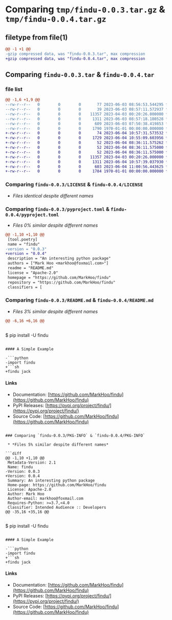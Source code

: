 # Comparing `tmp/findu-0.0.3.tar.gz` & `tmp/findu-0.0.4.tar.gz`

## filetype from file(1)

```diff
@@ -1 +1 @@
-gzip compressed data, was "findu-0.0.3.tar", max compression
+gzip compressed data, was "findu-0.0.4.tar", max compression
```

## Comparing `findu-0.0.3.tar` & `findu-0.0.4.tar`

### file list

```diff
@@ -1,6 +1,9 @@
--rw-r--r--   0        0        0       77 2023-06-03 08:56:53.544295 findu-0.0.3/findu/__init__.py
--rw-r--r--   0        0        0       39 2023-06-03 08:57:11.572937 findu-0.0.3/findu/findu.py
--rw-r--r--   0        0        0    11357 2023-04-03 00:20:26.000000 findu-0.0.3/LICENSE
--rw-r--r--   0        0        0     1311 2023-06-03 08:57:18.180528 findu-0.0.3/pyproject.toml
--rw-r--r--   0        0        0      609 2023-06-03 07:50:38.419853 findu-0.0.3/README.md
--rw-r--r--   0        0        0     1790 1970-01-01 00:00:00.000000 findu-0.0.3/PKG-INFO
+-rw-r--r--   0        0        0       74 2023-06-04 10:57:31.573532 findu-0.0.4/findu/__init__.py
+-rw-r--r--   0        0        0     1729 2023-06-04 10:55:09.603956 findu-0.0.4/findu/findu.py
+-rw-r--r--   0        0        0       52 2023-06-04 08:36:11.575262 findu-0.0.4/findu/translations/en_US/LC_MESSAGES/messages.po
+-rw-r--r--   0        0        0       52 2023-06-04 08:36:11.575000 findu-0.0.4/findu/translations/fr_FR/LC_MESSAGES/messages.po
+-rw-r--r--   0        0        0       52 2023-06-04 08:36:11.575000 findu-0.0.4/findu/translations/zh_CN/LC_MESSAGES/messages.po
+-rw-r--r--   0        0        0    11357 2023-04-03 00:20:26.000000 findu-0.0.4/LICENSE
+-rw-r--r--   0        0        0     1311 2023-06-04 10:57:39.037930 findu-0.0.4/pyproject.toml
+-rw-r--r--   0        0        0      603 2023-06-04 11:00:56.443625 findu-0.0.4/README.md
+-rw-r--r--   0        0        0     1784 1970-01-01 00:00:00.000000 findu-0.0.4/PKG-INFO
```

### Comparing `findu-0.0.3/LICENSE` & `findu-0.0.4/LICENSE`

 * *Files identical despite different names*

### Comparing `findu-0.0.3/pyproject.toml` & `findu-0.0.4/pyproject.toml`

 * *Files 0% similar despite different names*

```diff
@@ -1,10 +1,10 @@
 [tool.poetry]
 name = "findu"
-version = "0.0.3"
+version = "0.0.4"
 description = "An interesting python package"
 authors = ["Mark Hoo <markhoo@foxmail.com>"]
 readme = "README.md"
 license = "Apache-2.0"
 homepage = "https://github.com/MarkHoo/findu"
 repository = "https://github.com/MarkHoo/findu"
 classifiers = [
```

### Comparing `findu-0.0.3/README.md` & `findu-0.0.4/README.md`

 * *Files 3% similar despite different names*

```diff
@@ -6,16 +6,16 @@
 
 ```
 $ pip install -U findu
 ```
 
 #### A Simple Example
 
-```python
-import findu
+```sh
+findu jack
 ```
 
 #### Links
 
 - Documentation: [https://github.com/MarkHoo/findu](https://github.com/MarkHoo/findu)
 - PyPI Releases: [https://pypi.org/project/findu/](https://pypi.org/project/findu/)
 - Source Code: [https://github.com/MarkHoo/findu](https://github.com/MarkHoo/findu)
```

### Comparing `findu-0.0.3/PKG-INFO` & `findu-0.0.4/PKG-INFO`

 * *Files 5% similar despite different names*

```diff
@@ -1,10 +1,10 @@
 Metadata-Version: 2.1
 Name: findu
-Version: 0.0.3
+Version: 0.0.4
 Summary: An interesting python package
 Home-page: https://github.com/MarkHoo/findu
 License: Apache-2.0
 Author: Mark Hoo
 Author-email: markhoo@foxmail.com
 Requires-Python: >=3.7,<4.0
 Classifier: Intended Audience :: Developers
@@ -35,16 +35,16 @@
 
 ```
 $ pip install -U findu
 ```
 
 #### A Simple Example
 
-```python
-import findu
+```sh
+findu jack
 ```
 
 #### Links
 
 - Documentation: [https://github.com/MarkHoo/findu](https://github.com/MarkHoo/findu)
 - PyPI Releases: [https://pypi.org/project/findu/](https://pypi.org/project/findu/)
 - Source Code: [https://github.com/MarkHoo/findu](https://github.com/MarkHoo/findu)
```

